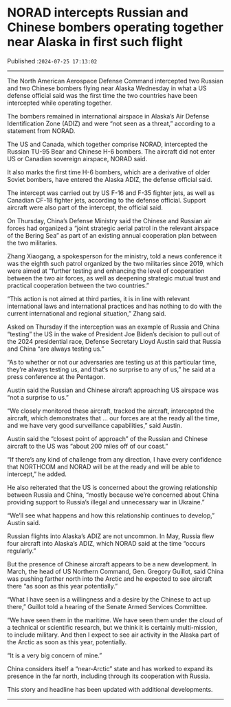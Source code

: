 # NORAD intercepts Russian and Chinese bombers operating together near Alaska in first such flight

Published :`2024-07-25 17:13:02`

---

The North American Aerospace Defense Command intercepted two Russian and two Chinese bombers flying near Alaska Wednesday in what a US defense official said was the first time the two countries have been intercepted while operating together.

The bombers remained in international airspace in Alaska’s Air Defense Identification Zone (ADIZ) and were “not seen as a threat,” according to a statement from NORAD.

The US and Canada, which together comprise NORAD, intercepted the Russian TU-95 Bear and Chinese H-6 bombers. The aircraft did not enter US or Canadian sovereign airspace, NORAD said.

It also marks the first time H-6 bombers, which are a derivative of older Soviet bombers, have entered the Alaska ADIZ, the defense official said.

The intercept was carried out by US F-16 and F-35 fighter jets, as well as Canadian CF-18 fighter jets, according to the defense official. Support aircraft were also part of the intercept, the official said.

On Thursday, China’s Defense Ministry said the Chinese and Russian air forces had organized a “joint strategic aerial patrol in the relevant airspace of the Bering Sea” as part of an existing annual cooperation plan between the two militaries.

Zhang Xiaogang, a spokesperson for the ministry, told a news conference it was the eighth such patrol organized by the two militaries since 2019, which were aimed at “further testing and enhancing the level of cooperation between the two air forces, as well as deepening strategic mutual trust and practical cooperation between the two countries.”

“This action is not aimed at third parties, it is in line with relevant international laws and international practices and has nothing to do with the current international and regional situation,” Zhang said.

Asked on Thursday if the interception was an example of Russia and China “testing” the US in the wake of President Joe Biden’s decision to pull out of the 2024 presidential race, Defense Secretary Lloyd Austin said that Russia and China “are always testing us.”

“As to whether or not our adversaries are testing us at this particular time, they’re always testing us, and that’s no surprise to any of us,” he said at a press conference at the Pentagon.

Austin said the Russian and Chinese aircraft approaching US airspace was “not a surprise to us.”

“We closely monitored these aircraft, tracked the aircraft, intercepted the aircraft, which demonstrates that … our forces are at the ready all the time, and we have very good surveillance capabilities,” said Austin.

Austin said the “closest point of approach” of the Russian and Chinese aircraft to the US was “about 200 miles off of our coast.”

“If there’s any kind of challenge from any direction, I have every confidence that NORTHCOM and NORAD will be at the ready and will be able to intercept,” he added.

He also reiterated that the US is concerned about the growing relationship between Russia and China, “mostly because we’re concerned about China providing support to Russia’s illegal and unnecessary war in Ukraine.”

“We’ll see what happens and how this relationship continues to develop,” Austin said.

Russian flights into Alaska’s ADIZ are not uncommon. In May, Russia flew four aircraft into Alaska’s ADIZ, which NORAD said at the time “occurs regularly.”

But the presence of Chinese aircraft appears to be a new development. In March, the head of US Northern Command, Gen. Gregory Guillot, said China was pushing farther north into the Arctic and he expected to see aircraft there “as soon as this year potentially.”

“What I have seen is a willingness and a desire by the Chinese to act up there,” Guillot told a hearing of the Senate Armed Services Committee.

“We have seen them in the maritime. We have seen them under the cloud of a technical or scientific research, but we think it is certainly multi-mission, to include military. And then I expect to see air activity in the Alaska part of the Arctic as soon as this year, potentially.

“It is a very big concern of mine.”

China considers itself a “near-Arctic” state and has worked to expand its presence in the far north, including through its cooperation with Russia.

This story and headline has been updated with additional developments.

---

